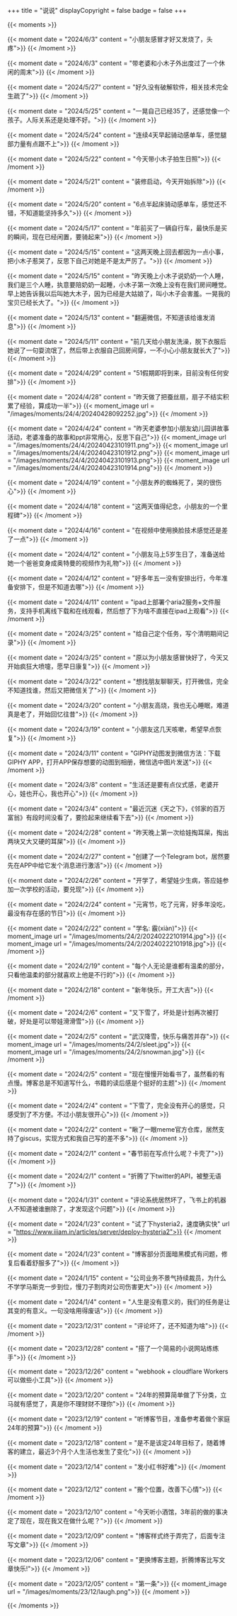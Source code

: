 +++
title = "说说"
displayCopyright = false
badge = false
+++

{{< moments >}}

{{< moment date = "2024/6/3" content = "小朋友感冒才好又发烧了，头疼">}}
{{< /moment >}}

{{< moment date = "2024/6/3" content = "带老婆和小木子外出度过了一个休闲的周末">}}
{{< /moment >}}

{{< moment date = "2024/5/27" content = "好久没有破解软件，相关技术完全生疏了">}}
{{< /moment >}}

{{< moment date = "2024/5/25" content = "一晃自己已经35了，还感觉像一个孩子。人际关系还是处理不好。">}}
{{< /moment >}}

{{< moment date = "2024/5/24" content = "连续4天早起骑动感单车，感觉腿部力量有点跟不上">}}
{{< /moment >}}

{{< moment date = "2024/5/22" content = "今天带小木子拍生日照">}}
{{< /moment >}}

{{< moment date = "2024/5/21" content = "装修启动，今天开始拆除">}}
{{< /moment >}}

{{< moment date = "2024/5/20" content = "6点半起床骑动感单车，感觉还不错，不知道能坚持多久">}}
{{< /moment >}}

{{< moment date = "2024/5/17" content = "年前买了一辆自行车，最快乐是买的瞬间，现在已经闲置，要骑起来">}}
{{< /moment >}}

{{< moment date = "2024/5/15" content = "这两天晚上回去都因为一点小事，把小木子惹哭了，反思下自己对她是不是太严厉了。">}}
{{< /moment >}}

{{< moment date = "2024/5/15" content = "昨天晚上小木子说奶奶一个人睡，我们是三个人睡，执意要陪奶奶一起睡，小木子第一次晚上没有在我们房间睡觉。早上她告诉我以后叫她大木子，因为已经是大姑娘了，叫小木子会害羞。一晃我的宝贝已经长大了。">}}
{{< /moment >}}

{{< moment date = "2024/5/13" content = "翻遍微信，不知道该给谁发消息">}}
{{< /moment >}}

{{< moment date = "2024/5/11" content = "前几天给小朋友洗澡，脱下衣服后她说了一句耍流氓了，然后带上衣服自己回房间穿，一不小心小朋友就长大了">}}
{{< /moment >}}

{{< moment date = "2024/4/29" content = "51假期即将到来，目前没有任何安排">}}
{{< /moment >}}

{{< moment date = "2024/4/28" content = "昨天做了把蚕丝扇，扇子不结实积累了经验，算成功一半">}}
{{< moment_image url = "/images/moments/24/4/20240428092252.jpg">}}
{{< /moment >}}

{{< moment date = "2024/4/24" content = "昨天老婆参加小朋友幼儿园讲故事活动，老婆准备的故事和ppt非常用心，反思下自己">}}
{{< moment_image url = "/images/moments/24/4/20240423101911.png">}}
{{< moment_image url = "/images/moments/24/4/20240423101912.png">}}
{{< moment_image url = "/images/moments/24/4/20240423101913.png">}}
{{< moment_image url = "/images/moments/24/4/20240423101914.png">}}
{{< /moment >}}

{{< moment date = "2024/4/19" content = "小朋友养的蜘蛛死了，哭的很伤心">}}
{{< /moment >}}

{{< moment date = "2024/4/18" content = "这两天值得纪念，小朋友的一个里程碑">}}
{{< /moment >}}

{{< moment date = "2024/4/16" content = "在视频中使用换脸技术感觉还是差了一点">}}
{{< /moment >}}

{{< moment date = "2024/4/12" content = "小朋友马上5岁生日了，准备送给她一个爸爸变身成奥特曼的视频作为礼物">}}
{{< /moment >}}

{{< moment date = "2024/4/12" content = "好多年五一没有安排出行，今年准备安排下，但是不知道去哪">}}
{{< /moment >}}

{{< moment date = "2024/4/11" content = "ipad上部署个aria2服务+文件服务，支持手机离线下载和在线观看，然后想了下为啥不直接在ipad上观看">}}
{{< /moment >}}

{{< moment date = "2024/3/25" content = "给自己定个任务，写个清明期间记录">}}
{{< /moment >}}

{{< moment date = "2024/3/25" content = "原以为小朋友感冒快好了，今天又开始疯狂大喷嚏，愿早日康复">}}
{{< /moment >}}

{{< moment date = "2024/3/22" content = "想找朋友聊聊天，打开微信，完全不知道找谁，然后又把微信关了">}}
{{< /moment >}}

{{< moment date = "2024/3/20" content = "小朋友高烧，我也无心睡眠，难道真是老了，开始回忆往昔">}}
{{< /moment >}}

{{< moment date = "2024/3/19" content = "小朋友这几天咳嗽，希望早点恢复">}}
{{< /moment >}}

{{< moment date = "2024/3/11" content = "GIPHY动图发到微信方法：下载GIPHY APP，打开APP保存想要的动图到相册，微信选中图片发送">}}
{{< /moment >}}

{{< moment date = "2024/3/8" content = "生活还是要有点仪式感，老婆开心，娃也开心，我也开心">}}
{{< /moment >}}

{{< moment date = "2024/3/4" content = "最近沉迷《天之下》，《邻家的百万富翁》有段时间没看了，要捡起来继续看下去">}}
{{< /moment >}}

{{< moment date = "2024/2/28" content = "昨天晚上第一次给娃掏耳屎，掏出两块又大又硬的耳屎">}}
{{< /moment >}}

{{< moment date = "2024/2/27" content = "创建了一个Telegram bot，居然要先在APP中给它发个消息进行激活">}}
{{< /moment >}}

{{< moment date = "2024/2/26" content = "开学了，希望娃少生病，答应娃参加一次学校的活动，要兑现">}}
{{< /moment >}}

{{< moment date = "2024/2/24" content = "元宵节，吃了元宵，好多年没吃，最没有存在感的节日">}}
{{< /moment >}}

{{< moment date = "2024/2/22" content = "学名: 霰(xiàn)">}}
{{< moment_image url = "/images/moments/24/2/20240222101914.jpg">}}
{{< moment_image url = "/images/moments/24/2/20240222101918.jpg">}}
{{< /moment >}}

{{< moment date = "2024/2/19" content = "每个人无论是谁都有温柔的部分，只看他温柔的部分就喜欢上他是不行的">}}
{{< /moment >}}

{{< moment date = "2024/2/18" content = "新年快乐，开工大吉">}}
{{< /moment >}}

{{< moment date = "2024/2/6" content = "又下雪了，坏处是计划再次被打破，好处是可以带娃滑滑雪">}}
{{< /moment >}}

{{< moment date = "2024/2/5" content = "武汉降雪，快乐与痛苦并存">}}
{{< moment_image url = "/images/moments/24/2/sleet.jpg">}}
{{< moment_image url = "/images/moments/24/2/snowman.jpg">}}
{{< /moment >}}

{{< moment date = "2024/2/5" content = "现在慢慢开始看书了，虽然看的有点慢。博客总是不知道写什么，书籍的读后感是个挺好的主题">}}
{{< /moment >}}

{{< moment date = "2024/2/4" content = "下雪了，完全没有开心的感觉，只感受到了不方便。不过小朋友很开心">}}
{{< /moment >}}

{{< moment date = "2024/2/2" content = "瞅了一眼meme官方仓库，居然支持了giscus，实现方式和我自己写的差不多">}}
{{< /moment >}}

{{< moment date = "2024/2/1" content = "春节前在写点什么呢？卡壳了">}}
{{< /moment >}}

{{< moment date = "2024/2/1" content = "折腾了下twitter的API，被整无语了">}}
{{< /moment >}}

{{< moment date = "2024/1/31" content = "评论系统居然坏了，飞书上的机器人不知道被谁删除了，才发现这个问题">}}
{{< /moment >}}

{{< moment date = "2024/1/23" content = "试了下hysteria2，速度确实快" url = "https://www.iiiam.in/articles/server/deploy-hysteria2">}}
{{< /moment >}}

{{< moment date = "2024/1/23" content = "博客部分页面暗黑模式有问题，修复后看着舒服多了">}}
{{< /moment >}}

{{< moment date = "2024/1/15" content = "公司业务不景气持续裁员，为什么不学学马斯克一步到位，慢刀子割肉对公司伤害更大">}}
{{< /moment >}}

{{< moment date = "2024/1/4" content = "人生是没有意义的，我们的任务是让其变的有意义。一句没啥用得废话">}}
{{< /moment >}}

{{< moment date = "2023/12/31" content = "评论坏了，还不知道为啥">}}
{{< /moment >}}

{{< moment date = "2023/12/28" content = "搭了一个简易的小说网站练练手">}}
{{< /moment >}}

{{< moment date = "2023/12/26" content = "webhook + cloudflare Workers可以做些小工具">}}
{{< /moment >}}

{{< moment date = "2023/12/20" content = "24年的预算简单做了下分类，立马就有感觉了，真是你不理财财不理你">}}
{{< /moment >}}

{{< moment date = "2023/12/19" content = "听博客节目，准备参考着做个家庭24年的预算">}}
{{< /moment >}}

{{< moment date = "2023/12/18" content = "是不是该定24年目标了，随着博客的建立，最近3个月个人生活也发生了变化">}}
{{< /moment >}}

{{< moment date = "2023/12/14" content = "发小红书好难">}}
{{< /moment >}}

{{< moment date = "2023/12/12" content = "搬个位置，改善下心情">}}
{{< /moment >}}

{{< moment date = "2023/12/10" content = "今天听小酒馆，3年前的做的事决定了现在，现在我又在做什么呢？">}}
{{< /moment >}}

{{< moment date = "2023/12/09" content = "博客样式终于弄完了，后面专注写文章">}}
{{< /moment >}}

{{< moment date = "2023/12/06" content = "更换博客主题，折腾博客比写文章快乐!">}}
{{< /moment >}}

{{< moment date = "2023/12/05" content = "第一条">}}
{{< moment_image url = "/images/moments/23/12/laugh.png">}}
{{< /moment >}}

{{< /moments >}}
